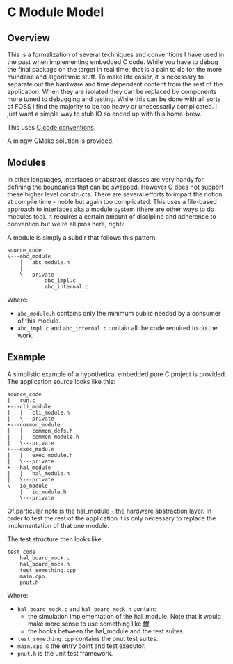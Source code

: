 # C Module Model

## Overview
This is a formalization of several techniques and conventions I have used in the past when implementing embedded C code.
While you have to debug the final package on the target in real time, that is a pain to do for the more
mundane and algorithmic stuff. To make life easier, it is necessary to separate out the hardware and time
dependent content from the rest of the application. When they are isolated they can be replaced by components
more tuned to debugging and testing. While this can be done with all sorts of FOSS I find the majority to be
too heavy or unecessarily complicated. I just want a simple way to stub IO so ended up with this home-brew.

This uses [C code conventions](https://github.com/cepthomas/c_bag_of_tricks/blob/master/conventions.md).

A mingw CMake solution is provided.

## Modules
In other languages, interfaces or abstract classes are very handy for defining the boundaries that can be 
swapped. However C does not support these higher level constructs. There are several efforts to impart the
notion at compile time - noble but again too complicated. This uses a file-based approach to interfaces
aka a module system (there are other ways to do modules too). It requires a certain amount of discipline
and adherence to convention but we're all pros here, right?

A module is simply a subdir that follows this pattern:
```
source_code
\---abc_module
    |   abc_module.h
    |   
    \---private
            abc_impl.c
            abc_internal.c
```
Where:
- `abc_module.h` contains only the minimum public needed by a consumer of this module.
- `abc_impl.c` and `abc_internal.c` contain all the code required to do the work.


## Example
A simplistic example of a hypothetical embedded pure C project is provided.
The application source looks like this:
```
source_code
|   run.c
+---cli_module
|   |   cli_module.h
|   \---private
+---common_module
|   |   common_defs.h
|   |   common_module.h
|   \---private
+---exec_module
|   |   exec_module.h
|   \---private
+---hal_module
|   |   hal_module.h
|   \---private
\---io_module
    |   io_module.h
    \---private
```
Of particular note is the hal_module - the hardware abstraction layer. In order to test the rest
of the application it is only necessary to replace the implementation of that one module.

The test structure then looks like:
```
test_code
    hal_board_mock.c
    hal_board_mock.h
    test_something.cpp
    main.cpp
    pnut.h
```
Where:
- `hal_board_mock.c` and `hal_board_mock.h` contain:
    - the simulation implementation of the hal_module. Note that it would make more sense to use something like
    [fff](https://github.com/meekrosoft/fff).
    - the hooks between the hal_module and the test suites.
- `test_something.cpp` contains the pnut test suites.
- `main.cpp` is the entry point and test executor.
- `pnut.h` is the unit test framework.
